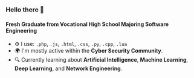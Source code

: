 ### Hello there 👋

#### Fresh Graduate from Vocational High School Majoring Software Engineering

- ⚙️ I use: `.php`, `.js`, `.html`, `.css`, `.py`, `.cpp`, `.lua`
- 🌍 I'm mostly active within the **Cyber Security Community**.
- 🔍 Currently learning about **Artificial Intelligence**, **Machine Learning**, **Deep Learning**, and **Network Engineering**.

